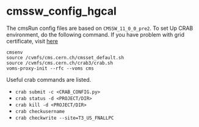 # cmssw_config_hgcal

The cmsRun config files are based on `CMSSW_11_0_0_pre2`. To set Up CRAB environment, do the following command. If you have problem with grid certificate, visit [here](https://twiki.cern.ch/twiki/bin/view/CMSPublic/WorkBookStartingGrid)
```
cmsenv
source /cvmfs/cms.cern.ch/cmsset_default.sh
source /cvmfs/cms.cern.ch/crab3/crab.sh
voms-proxy-init --rfc --voms cms
```

Useful crab commands are listed.
* `crab submit -c <CRAB_CONFIG.py>`
* `crab status -d <PROJECT/DIR>`
* `crab kill -d <PROJECT/DIR>`
* `crab checkusername` 
* `crab checkwrite --site=T3_US_FNALLPC` 
